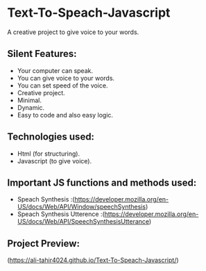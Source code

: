 # Text-To-Speach-Javascript

A creative project to give voice to your words.

## Silent Features:

* Your computer can speak.
* You can give voice to your words.
* You can set speed of the voice.
* Creative project.
* Minimal.
* Dynamic.
* Easy to code and also easy logic.

## Technologies used:

* Html (for structuring).
* Javascript (to give voice).

## Important JS functions and methods used:

* Speach Synthesis :(https://developer.mozilla.org/en-US/docs/Web/API/Window/speechSynthesis)
* Speach Synthesis Utterence :(https://developer.mozilla.org/en-US/docs/Web/API/SpeechSynthesisUtterance)

## Project Preview:

(https://ali-tahir4024.github.io/Text-To-Speach-Javascript/)
